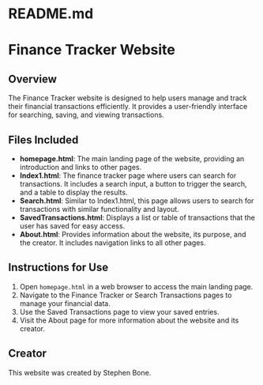 # README.md

# Finance Tracker Website

## Overview
The Finance Tracker website is designed to help users manage and track their financial transactions efficiently. It provides a user-friendly interface for searching, saving, and viewing transactions.

## Files Included
- **homepage.html**: The main landing page of the website, providing an introduction and links to other pages.
- **Index1.html**: The finance tracker page where users can search for transactions. It includes a search input, a button to trigger the search, and a table to display the results.
- **Search.html**: Similar to Index1.html, this page allows users to search for transactions with similar functionality and layout.
- **SavedTransactions.html**: Displays a list or table of transactions that the user has saved for easy access.
- **About.html**: Provides information about the website, its purpose, and the creator. It includes navigation links to all other pages.

## Instructions for Use
1. Open `homepage.html` in a web browser to access the main landing page.
2. Navigate to the Finance Tracker or Search Transactions pages to manage your financial data.
3. Use the Saved Transactions page to view your saved entries.
4. Visit the About page for more information about the website and its creator.

## Creator
This website was created by Stephen Bone.